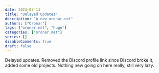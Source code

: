```yaml
---
date: 2023-07-11
title: "Delayed Updates"
description: "A new oronar.net"
authors: ["Oronar"]
tags: ["oronar.net", "hugo"]
categories: ["oronar.net"]
series: []
disableComments: true
draft: false
---
```


Delayed updates. Removed the Discord profile link since Discord broke it, added some old projects. Nothing new going on here really, still very lazy.